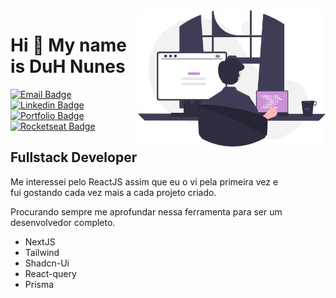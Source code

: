 <img align="right" src="img\undraw_programming.svg" width="300" />

# Hi 👋 My name is DuH Nunes

[![Email Badge](https://img.shields.io/badge/Gmail-D14836?style=for-the-badge&logo=gmail&logoColor=white)](mailto:duhnunes.dev@gmail.com)
[![Linkedin Badge](https://img.shields.io/badge/LinkedIn-0077B5?style=for-the-badge&logo=linkedin&logoColor=white)](https://www.linkedin.com/in/duhnunes/)
[![Portfolio Badge](https://img.shields.io/badge/Portfolio-c992d2?style=for-the-badge&logo=github&logoColor=white)](https://duhnunes.github.io)
[![Rocketseat Badge](https://img.shields.io/badge/Rocketseat-9956f6?style=for-the-badge&logo=rocket&logoColor=white)](https://app.rocketseat.com.br/me/duhnunes)

Fullstack Developer
-------------------

Me interessei pelo ReactJS assim que eu o vi pela primeira vez e  
fui gostando cada vez mais a cada projeto criado.

Procurando sempre me aprofundar nessa ferramenta para ser um desenvolvedor completo.

- NextJS
- Tailwind
- Shadcn-Ui
- React-query
- Prisma
